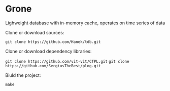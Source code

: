 

# Grone

Lighweight database with in-memory cache, operates on time series of data 


Clone or download sources:

`git clone https://github.com/Hanek/tdb.git`

Clone or download dependency libraries:

`git clone https://github.com/vit-vit/CTPL.git`
`git clone https://github.com/SergiusTheBest/plog.git`

Biuld the project:

`make` 